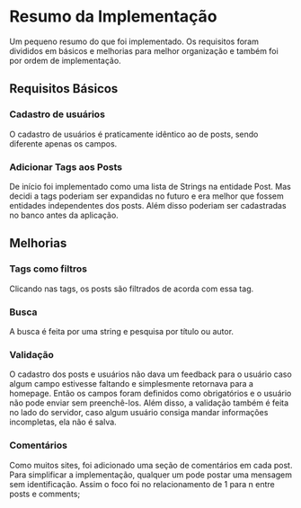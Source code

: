 # Resumo da Implementação

Um pequeno resumo do que foi implementado. Os requisitos foram divididos em básicos e melhorias para melhor organização e também foi por ordem de implementação.

## Requisitos Básicos

### Cadastro de usuários
O cadastro de usuários é praticamente idêntico ao de posts, sendo diferente apenas os campos.

### Adicionar Tags aos Posts
De início foi implementado como uma lista de Strings na entidade Post. Mas decidi a tags poderiam ser expandidas no futuro e era melhor que fossem entidades independentes dos posts. Além disso poderiam ser cadastradas no banco antes da aplicação.


## Melhorias

### Tags como filtros
Clicando nas tags, os posts são filtrados de acorda com essa tag.

### Busca
A busca é feita por uma string e pesquisa por título ou autor.

### Validação
O cadastro dos posts e usuários não dava um feedback para o usuário caso algum campo estivesse faltando e simplesmente retornava para a homepage. Então os campos foram definidos como obrigatórios e o usuário não pode enviar sem preenchê-los. Além disso, a validação também é feita no lado do servidor, caso algum usuário consiga mandar informações incompletas, ela não é salva.

### Comentários
Como muitos sites, foi adicionado uma seção de comentários em cada post. Para simplificar a implementação, qualquer um pode postar uma mensagem sem identificação. Assim o foco foi no relacionamento de 1 para n entre posts e comments;
